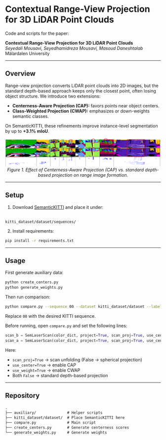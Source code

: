 # Contextual Range-View Projection for 3D LiDAR Point Clouds

Code and scripts for the paper:

**Contextual Range-View Projection for 3D LiDAR Point Clouds**  
*Seyedali Mousavi, Seyedhamidreza Mousavi, Masoud Daneshtalab*  
Mälardalen University

---

## Overview
Range-view projection converts LiDAR point clouds into 2D images, but the standard depth-based approach keeps only the closest point, often losing object structure. We introduce two extensions:

- **Centerness-Aware Projection (CAP):** favors points near object centers.  
- **Class-Weighted Projection (CWAP):** emphasizes or down-weights semantic classes.  

On SemanticKITTI, these refinements improve instance-level segmentation by up to **+3.1% mIoU**.

<p align="center">
  <img src="images/final_paper.png" alt="CAP vs. depth projection" width="820">
  <br>
  <em>Figure 1. Effect of Centerness-Aware Projection (CAP) vs. standard depth-based projection on range image formation.</em>
</p>

---

## Setup
1. Download [SemanticKITTI](http://www.semantic-kitti.org/) and place it under:
```

kitti_dataset/dataset/sequences/

````
2. Install requirements:
```bash
pip install -r requirements.txt
````

---

## Usage

First generate auxiliary data:

```bash
python create_centers.py
python generate_weights.py
```

Then run comparison:

```bash
python compare.py --sequence 00 --dataset kitti_dataset/dataset --labels labels
```

Replace `00` with the desired KITTI sequence.

Before running, open `compare.py` and set the following lines:

```python
scan_b = SemLaserScan(color_dict, project=True, scan_proj=True, use_center=True, use_weight=False)
scan_a = SemLaserScan(color_dict, project=True, scan_proj=True, use_center=False, use_weight=False)
```

Here:

* `scan_proj=True` → scan unfolding (False → spherical projection)
* `use_center=True` → enable CAP
* `use_weight=True` → enable CWAP
* Both `False` → standard depth-based projection

---

## Repository

```
.
├── auxiliary/              # Helper scripts
├── kitti_dataset/dataset/  # Place SemanticKITTI here
├── compare.py              # Main script
├── create_centers.py       # Generate centerness scores
└── generate_weights.py     # Generate weights
```

